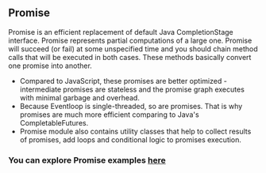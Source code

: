 ## Promise

Promise is an efficient replacement of default Java CompletionStage interface. 
Promise represents partial computations of a large one. Promise will succeed (or fail) at 
some unspecified time and you should chain method calls that will be executed in both cases. These methods basically 
convert one promise into another.

* Compared to JavaScript, these promises are better optimized - intermediate promises are stateless and the promise 
graph executes with minimal garbage and overhead.
* Because Eventloop is single-threaded, so are promises. That is why promises are much more efficient comparing to Java's 
CompletableFutures.
* Promise module also contains utility classes that help to collect results of promises, add loops and conditional logic 
to promises execution.

### You can explore Promise examples [here](https://github.com/softindex/datakernel/tree/master/examples/promise)
